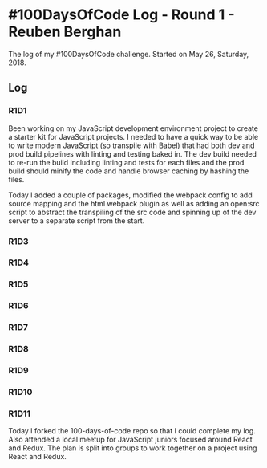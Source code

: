 # #100DaysOfCode Log - Round 1 - Reuben Berghan

The log of my #100DaysOfCode challenge. Started on May 26, Saturday, 2018.

## Log

### R1D1 
Been working on my JavaScript development environment project to create a starter kit for JavaScript projects. I needed to have a quick way to be able to write modern JavaScript (so transpile with Babel) that had both dev and prod build pipelines with linting and testing baked in. The dev build needed to re-run the build including linting and tests for each files and the prod build should minify the code and handle browser caching by hashing the files.

Today I added a couple of packages, modified the webpack config to add source mapping and the html webpack plugin as well as adding an open:src script to abstract the transpiling of the src code and spinning up of the dev server to a separate script from the start.

### R1D3

### R1D4

### R1D5

### R1D6

### R1D7

### R1D8

### R1D9

### R1D10

### R1D11
Today I forked the 100-days-of-code repo so that I could complete my log. Also attended a local meetup for JavaScript juniors focused around React and Redux. The plan is split into groups to work together on a project using React and Redux.
